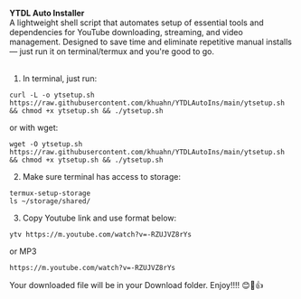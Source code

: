 <b>YTDL Auto Installer</b>
<br>
A lightweight shell script that automates setup of essential tools and dependencies for YouTube downloading, streaming, and video management. Designed to save time and eliminate repetitive manual installs — just run it on terminal/termux and you're good to go.
<br>
<br>
1. In terminal, just run: <BR>
```
curl -L -o ytsetup.sh https://raw.githubusercontent.com/khuahn/YTDLAutoIns/main/ytsetup.sh && chmod +x ytsetup.sh && ./ytsetup.sh
```
or with wget:
```
wget -O ytsetup.sh https://raw.githubusercontent.com/khuahn/YTDLAutoIns/main/ytsetup.sh && chmod +x ytsetup.sh && ./ytsetup.sh
```
2. Make sure terminal has access to storage:
```
termux-setup-storage
ls ~/storage/shared/
```
3. Copy Youtube link and use format below:
```
ytv https://m.youtube.com/watch?v=-RZUJVZ8rYs
```
or MP3
```
https://m.youtube.com/watch?v=-RZUJVZ8rYs
```
Your downloaded file will be in your Download folder. Enjoy!!!! 😊👏👍
